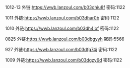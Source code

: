 




1012-13
外链:https://wwb.lanzoul.com/b03dhiu8f 密码:1122



1011
外链:https://wwb.lanzoul.com/b03dhar0b 密码:1122

1010
外链:https://wwb.lanzoul.com/b03dh4iof 密码:1122


0825
外链:https://wwb.lanzoul.com/b03dbgyyh 密码:5566

927
外链:https://wwb.lanzoul.com/b03dfg74j 密码:1122

1009
外链:https://wwb.lanzoul.com/b03dgzy6d 密码:1122





